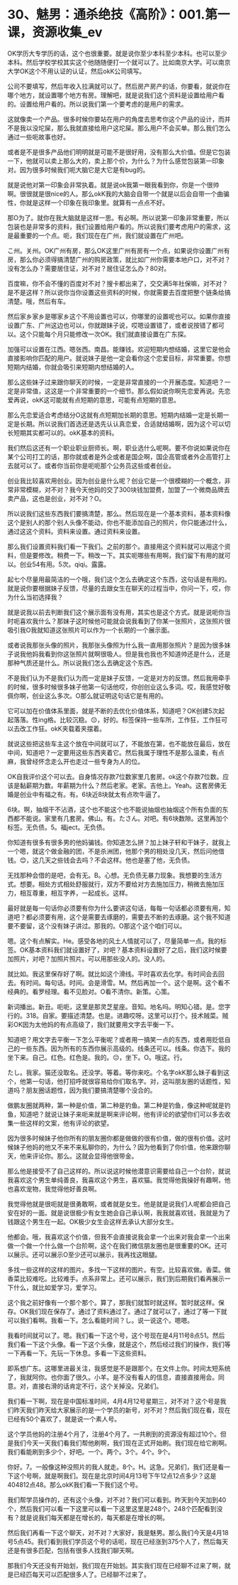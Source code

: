 # 30、魅男：通杀绝技《高阶》：001.第一课，资源收集_ev

OK学历大专学历的话，这个也很重要。就是说你至少本科至少本科。也可以至少本科。然后学校学校其实这个他随随便打一个就可以了。比如南京大学。可以南京大学OK这个不用认证的认证，然后okK公司填写。

公司不要填写，然后年收入拉满就可以了。然后房产房产的话，你要看，就说你在哪个地方，就设置哪个地方有房。理解吧，就是说我们这个资料是设置给用户看的。设置给用户看的。所以说我们第一个要考虑的是用户的需求。

这就像卖一个产品。很多时候你要站在用户的角度去思考你这个产品的设计，而并不是我以没坨屎，那么我就直接给用户这坨屎。那么用户不会买单。那么我们怎么通过一些呃故事也好。

或者是不是很多产品他们明明就是可能不是很好用，没有那么大价值。但是它包装一下，他就可以卖上那么大的，卖上那个价，为什么？为什么感觉包装第一印象对。因为很多时候我们呃大脑它是大它是有bug的。

就是说他对第一印象会非常执着。就是说ok我第一眼我看到你，你是一个很帅啊。很很就是很nice的人。那么okK我的大脑会自带一个就是以后会自带一个曲骗性，你就是这样一个印象在我印象里。就算有一点点不好。

那O为了。就你在我大脑就是这样一思。有必啊。所以说第一印象非常重要，所以包装也是非常多的资料，我们设置给用户看的。所以说我们要考虑用户的需求，这是最重要的一个点。呃，我们现在在广州，我们就设置在广州吧。

こ州。关州。OK广州有房，那么OK这里广州有房有一个点，如果说你设置广州有房，那么你必须得搞清楚广州的购房政策，就比如广州你需要本地户口，对不对？没有怎么办？需要居住证，对不对？居住证怎么办？80对。

百度嘛，你不会不懂的百度对不对？搜卡都出来了，交交满5年社保嘛，对不对？是不是这样？所以说你当你设置这些资料的时候，你就需要去百度把整个链条给搞清楚。哦，然后有车。

然后家乡家乡是哪家乡这个不用设置也可以，你哪里的设置呢也可以。如果你直接设置广东、广州这边也可以，你就跟妹子说，哎嗯设置错了，或者说按错了都可以。这个只能每个月只能修改一次OK。我们就直接设置在广东探。

加强可以设置在江西。嗯张西。南昌。能赚钱。欢迎短期内想结婚，这里它是他会直接影响你匹配的用户。就说妹子是他一定会看你这个恋爱目标，非常重要。你想短期内结婚，你就会吸引来短期内想结婚的人。

那么这些妹子过来跟你聊天的时候，一定是非常直接的一个开展态度。知道吧？一定是非常值，这这是一个非常重要的一个细节。那么假如说你啊先恋爱再说。先恋爱再说，okK这可能就有点短期的意思，可能有点短期的意思。

那么先恋爱适合考虑结分O这就有点短期加长期的意思。短期内结婚一定是长期一定是长期。所以说我们首选还是选先认认真恋爱，合适就结婚啊，因为这个可以切长短期其实都可以的。okK基本的资料。

我们然后这还有一个职业职业厨师长。啊，职业选什么呢啊。要不你说如果说你在某个公司打工的话，那你就或者是外企或者是国企啊，国企高管或者外企高管打上去就可以了。或者你当前你是呃呃那个公务员这些或者创业。

创业我比较喜欢用创业。因为创业是什么呢？创业它是一个很模糊的一个概念，非常非常模糊，对不对？我今天他妈的交了300块钱加盟费，加盟了一个微商品牌去卖产品，这也是创业，对不对？O。

所以说我们这些东西我们要搞清楚，那么。然后现在是一个基本资料，基本资料像这个是别人的那个别人头像不能动，你也不能添加自己的照片，你只能通过什么，通过这这个资料。资料来设置。通过资料来设置。

那么我们设置资料我们看一下我们。之前的那个。直接用这个资料就可以用这个资料，但是要修改。稍费一下。稍改一下。其实呃哪些有用啊，我们留下有用的就可以。创业54有用。5次。qiqi。露露。

起七个尽量用最简洁的一个哦，我们这个怎么去确定这个东西，这句话是有用的。就是说你要根据妹子反馈，尽量的去跟女生在聊天的过程当中，你问一下，哎，你为什么当初选择我？

就是说我以前去判断我们这个展示面有没有用，其实也是这个方式。就是说呃你当时呃喜欢我什么？那妹子这时候他可能就会说我看到了你某一张照片，这张照片很吸引我O我就知道这张照片可以作为一个长期的一个展示面。

或者说我那张头像的照片，我那张头像照为什么我一直用那张照片？是因为很多妹子说我他妈我看到你这张照片就啊很吸人。但是我也我也不知道帅还是什么，还是那种气质还是什么。所以说我们怎么去确定这个东西。

不是我们认为不是我们认为而一定是妹子反馈，一定是对方的反馈。然后我用牵手的时候，很多时候很多妹子他第一句话他哎，你创创业这么多词。哎，我感觉好敬佩你啊，创业这么多次。O那么就证明这句话它是有用的。

它可以加在价值体系里面，就是不断的去优化价值体系，知道吧？OK创建5次起起落落。性ing格。比较沉稳。😔，好的。标签保持一些车所，工作狂，工作狂可以去改工作狂。okK夹载着夹摆着。

就说这些把这些车主这个放在中间就可以了，不能放在第，也不能放在最后，放在中间，知道吧？一定要用这些东西夹着它。然后我属于理性不是那么温柔，有点麻，我曾经怀念走么开也走过一些专身为人的位。

OK自我评价这个可以去。自身情况存款7位数家里几套房。ok这个存款7位数。应该是黏薪期为数。年薪期为什么？然后老家。老家。吉他上。Yeah。这套房佛无婚是创业中有福之有。有。6块近8块就太有点吹牛逼了。

6块。啊，抽烟干不沾酒，这个也不能这个也不能说抽烟也抽烟这个所有负面的东西都不能说。家里有几套房。佛山。有。たさん。对吧。有6块数隙。这里再加个标签。无负债。5。福ject。无负债。

你知道有很多有很多男的他妈骗钱。你知道怎么拼？加上妹子轩和干妹子，就我上一个嗯，就这个做金融的团，不是杀洲团，他那个男的相处没几天，然后问他借钱。😊，这几天之些钱会去吗？不会这样。他也是塞了他，无负债。

无找那种会借的是吧，会有无。B。心想。无负债无暴力现象。我想要的生活方式。想要。相处方式相处舒服就行，双方不要给对方去施加压力，稍微去施加压力，相互尊重，相互字养，一起成长。这样。

最好就是每一句话你必须要有你为什么要讲这句话，每每一句话都必须要有用，知道吧？都必须要有用，这个是需要去琢磨的，需要去不断的去琢磨。这个我不知道要不要留，这个没有妹子讲过。那我的。O那这个这个咱们可以。

嗯。这个有点解实。He。感受各地的风土人情就可以了，尽量简单一点。我的标签。OK基本资料我们就设置好了，对吧？基本资料设置好了之后，我们这时候要加照片，对吧？加照片照片。可以用那些没人的。没人的。

就比如。我这里保存好了啊。就比如这个滑线。平时喜欢去化学。有时间会去回去。有时间。每句话。时间。会是滑雪。M。然后再加一个。这个是啊。这个看不经典的。看罗经理。看不见脸对。O看不清你。新策。心策。

新词播出。新丑。呃呃，这里是那灵芝星座。音知。地名吗。明知心错。是。您字行的。318。自家。要描述清楚。也是。进趣哎呀。这里可以打个。技术贼菜。贼彩OK因为太他妈的有点高级了，我们就要用文字去平衡一下。

知道吧？用文字去平衡一下怎么平衡呢？或者用一搞笑一点的东西，或者用贬低自己的一些东西。因为所有的东西你展示高级的。线条还可以。线条。你选下。我的坐下来。自己。红色。红色是。我的。😔，坐下。O。哦这。行。

たし。我家。猫还没取名。还没学。等着。等你来吃。个名字okK那么妹子看到这个，他第一句话，他打招呼就很容易给你们取名字。对，这叫朋友圈的话题性，知道吗？朋友圈话题性，因为我们要搞清楚哪个没合的。

做鹏友圈就两种，第一种是价值，第二种是钓鱼。第二种是钓鱼，像这种呢就是钓鱼，知道吧？就说让妹子来呃来就是啊来评论啊，他有评论的欲望你们可以多去收集一些这样的文案，他有评论的欲望。

因为很多时候妹子他你所有的朋友圈你都是做做的很有价值，做的很有价值。这时候妹子他妈的他又不来不来私聊你的，为什么？因为他看到了你价值，他来跟你聊天，他来评论你。那么。这就会显得他很带金。

那么他是接受不了自己这样的。所以说这时候他潜意识需要给自己一个台阶，就说我喜欢这个男生单纯善良，我喜欢这个男生，喜欢猫。我觉得他我操好有趣啊，他也喜欢宠物，我觉得他好善良啊。

我觉得他就是很呃就是很勇敢啊，或者就是女生。他是就是说我们人呢都会把自己安在好的一面。就是说很极少有女生她会自己承认啊，我我就喜欢钱，我就是为了钱跟这个男生在一起。OK极少女生会这样去承认大部分女生。

他都会。哦，我喜欢这个价值，但我不会直接说我会拿一个出来对我会拿一个出来做一个做一个什么做一个台阶啊，这个在我们微信朋友圈也是很重要的OK。还可以展示。还可以展示O至少还可以展示，我再找这眼腿。

多找一些这样的这样的图片。多找一下这样的图片。有空。比较喜欢做。香菜。做香菜比较难吃。比较难手。点系非常上。还可以展示，我们到后期我们看再展示一下什么，就比如爱学习，爱学习。

这个我之前好像有一个那个那个。算了，那我们就暂时就这样。暂时就这样。保存。OK我们现在保存了。通过了资料通过了。通过了就可以了，通过了等一下就可以我们看啊。我看一下。怎么看能时间？し。说一说这个。嗯嗯。

我看时间就可以了。嗯。我们看一下这个号，这个号现在是4月11号8点51。然后我们看一下这个头像。看一下这个头像，就是这个，然后经过我们的操作，我们等一下再看一下。先玩一下休息。多看一下这些资料。

即系想广东。这哪里进最关注，我感觉是不是跟那个。在文件上你。时间太短系统了，我就阿你。也你面了很久。小羊。是不没有看人的信息，直接直接用会。同意。对，直接右滑的话肯定不行，这个关掉没。兄弟们。

我们看一下啊，现在是中国标准时间，4月4月12号星期三，对不对？这个号是我们昨天我们昨天给大家展示的是一个学员的新号，对不对？然后我们现在看，现在已经有50个喜欢了，就是说一个素人号。

这个学员他妈的注册4个月了，注册4个月了。一共刷到的资源没有超过10个。但是我们今天一天我们看我们帮他刷啊，我们现在正式开始刷。我们现在给它刷啊。我们看能刷到多少个，好吧。一个。两个。3个。4个。9个。

你好。7。一般像这种没照片的我人就走。8个。H。这急。兄弟们，我们还是看一下这个号啊，就是啊我们。现在是北京时间4月13号下午12点12点多少？这是404812点48。那么okK我们看一下我们这个号。

我们帮学员操作的，还有这个头像，对不对？我们可以看到。昨天到今天加到40个，然后我们可以看一下这里可以看一下这里这里是248个。248个匹配看到没有？就是说我们每天都是在增长的，每天都是在增长的啊。

然后我们再看一下这个聊天，对不对？大家好，我是魅男。那么我们今天是4月18号5点45。我们看到我们学员这个号的话呃，现在已经涨到375个人了，然后每天还是有很多匹配，包括有很多人找我们聊天啊。

那我们今天还没有开始划，我们现在开始划。其实我们现在已经聊不过来了啊，就是已经匹每天可以匹配很多人了。已经聊不过来了。

